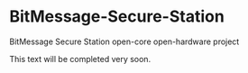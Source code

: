# BitMessage-Secure-Station
BitMessage Secure Station open-core open-hardware project

This text will be completed very soon.
